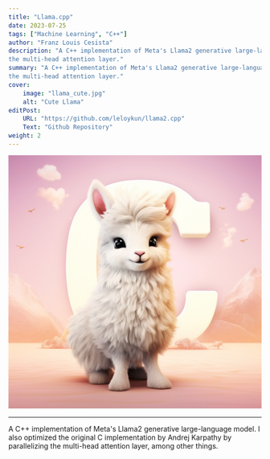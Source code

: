 ```yaml
---
title: "Llama.cpp"
date: 2023-07-25
tags: ["Machine Learning", "C++"]
author: "Franz Louis Cesista"
description: "A C++ implementation of Meta's Llama2 generative large-language model. I also optimized the original C implementation by Karpathy by adding parallelization on
the multi-head attention layer."
summary: "A C++ implementation of Meta's Llama2 generative large-language model. I also optimized the original C implementation by Karpathy by adding parallelization on
the multi-head attention layer."
cover:
    image: "llama_cute.jpg"
    alt: "Cute Llama"
editPost:
    URL: "https://github.com/leloykun/llama2.cpp"
    Text: "Github Repository"
weight: 2
---
```


![llama_cute.jpg](llama_cute.jpg)

---

A C++ implementation of Meta's Llama2 generative large-language model. I also optimized the original C implementation by Andrej Karpathy by parallelizing the multi-head attention layer, among other things.
